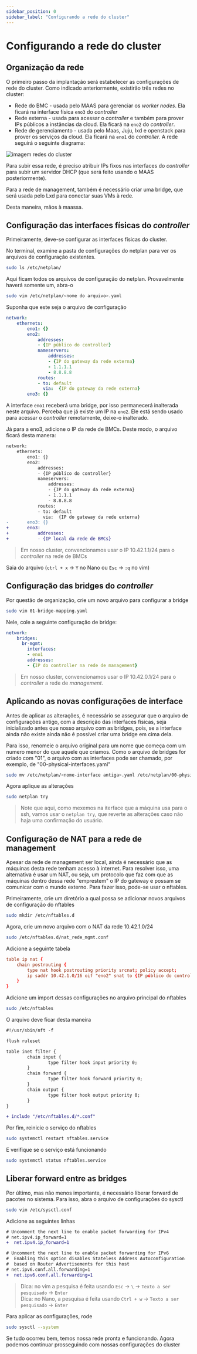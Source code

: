 ```yaml
---
sidebar_position: 0
sidebar_label: "Configurando a rede do cluster"
---
```


# Configurando a rede do cluster
## Organização da rede
O primeiro passo da implantação será estabelecer as configurações de rede do cluster. Como indicado anteriormente, existirão três redes no cluster:
* Rede do BMC - usada pelo MAAS para gerenciar os _worker nodes_. Ela ficará na interface física `eno3` do _controller_
* Rede externa - usada para acessar o _controller_ e também para prover IPs públicos a instâncias da cloud. Ela ficará na `eno2` do _controller_.
* Rede de gerenciamento - usada pelo Maas, Juju, lxd e openstack para prover os serviços da cloud. Ela ficará na `eno1` do _controller_.
A rede seguirá o seguinte diagrama:

![imagem redes do cluster](/guia-implantacao/3-redes-do-cluster.png)

Para subir essa rede, é preciso atribuir IPs fixos nas interfaces do _controller_ para subir um servidor DHCP (que será feito usando o MAAS posteriormente).

Para a rede de management, também é necessário criar uma bridge, que será usada pelo Lxd para conectar suas VMs à rede.

Desta maneira, mãos à maassa.
## Configuração das interfaces físicas do _controller_
Primeiramente, deve-se configurar as interfaces físicas do cluster.

No terminal, examine a pasta de configurações do netplan para ver os arquivos de configuração existentes.
```sh
sudo ls /etc/netplan/
```
Aqui ficam todos os arquivos de configuração do netplan. Provavelmente haverá somente um, abra-o
```sh
sudo vim /etc/netplan/<nome do arquivo>.yaml
```
Suponha que este seja o arquivo de configuração
```yaml
network:
    ethernets:
        eno1: {}
        eno2:
            addresses:
            - {IP público do controller}
            nameservers:
                addresses:
                - {IP do gateway da rede externa}
                - 1.1.1.1
                - 8.8.8.8
            routes:
            - to: default
              via:  {IP do gateway da rede externa}
        eno3: {}
```
A interface `eno1` receberá uma bridge, por isso permanecerá inalterada neste arquivo.
Perceba que já existe um IP na `eno2`. Ele está sendo usado para acessar o _controller_ remotamente, deixe-o inalterado.

Já para a eno3, adicione o IP da rede de BMCs.
Deste modo, o arquivo ficará desta manera:
```diff
network:
    ethernets:
        eno1: {}
        eno2:
            addresses:
            - {IP público do controller}
            nameservers:
                addresses:
                - {IP do gateway da rede externa}
                - 1.1.1.1
                - 8.8.8.8
            routes:
            - to: default
              via:  {IP do gateway da rede externa}
-       eno3: {}
+       eno3:
+           addresses:
+           - {IP local da rede de BMCs}
```
> Em nosso cluster, convencionamos usar o IP 10.42.1.1/24 para o _controller_ na rede de BMCs

Saia do arquivo (`ctrl + x` -> `Y` no Nano ou `Esc` -> `:q` no vim)
## Configuração das bridges do _controller_
Por questão de organização, crie um novo arquivo para configurar a bridge
```sh
sudo vim 01-bridge-mapping.yaml
```
Nele, cole a seguinte configuração de bridge:
```yaml
network:
    bridges:
      br-mgmt:
        interfaces:
        - eno1
        addresses:
        - {IP do controller na rede de management}
```
> Em nosso cluster, convencionamos usar o IP 10.42.0.1/24 para o _controller_ a rede de _management_.

## Aplicando as novas configurações de interface
Antes de aplicar as alterações, é necessário se assegurar que o arquivo de configurações antigo, com a descrição das interfaces físicas, seja inicializado
antes que nosso arquivo com as bridges, pois, se a interface ainda não existe ainda não é possível criar uma bridge em cima dela.

Para isso, renomeie o arquivo original para um nome que começa com um numero menor do que aquele que criamos. Como o arquivo de bridges for criado com "01", 
o arquivo com as interfaces pode ser chamado, por exemplo, de "00-physical-interfaces.yaml"
```sh
sudo mv /etc/netplan/<nome-interface antiga>.yaml /etc/netplan/00-physical-interfaces.yaml
```

Agora aplique as alterações
```sh
sudo netplan try
```
> Note que aqui, como mexemos na iterface que a máquina usa para o ssh, vamos usar o `netplan try`, que reverte as alterações caso
> não haja uma confirmação do usuário.

## Configuração de NAT para a rede de management
Apesar da rede de management ser local, ainda é necessário que as máquinas desta rede tenham acesso à internet. Para resolver isso, uma alternativa é usar um NAT,
ou seja, um protocolo que faz com que as máquinas dentro dessa rede "emprestem" o IP do gateway e possam se comunicar com o mundo externo.
Para fazer isso, pode-se usar o nftables.

Primeiramente, crie um diretório a qual possa se adicionar novos arquivos de configuração do nftables
```sh
sudo mkdir /etc/nftables.d
```

Agora, crie um novo arquivo com o NAT da rede 10.42.1.0/24
```sh
sudo /etc/nftables.d/nat_rede_mgmt.conf
```
Adicione a seguinte tabela
```conf
table ip nat {
    chain postrouting {
        type nat hook postrouting priority srcnat; policy accept;
        ip saddr 10.42.1.0/16 oif "eno2" snat to {IP público do controller};
    }
}
```
Adicione um import dessas configurações no arquivo principal do nftables
```sh
sudo /etc/nftables
```
O arquivo deve ficar desta maneira
```diff
#!/usr/sbin/nft -f

flush ruleset

table inet filter {
        chain input {
                type filter hook input priority 0;
        }
        chain forward {
                type filter hook forward priority 0;
        }
        chain output {
                type filter hook output priority 0;
        }
}

+ include "/etc/nftables.d/*.conf"
```
Por fim, reinicie o serviço do nftables
```sh
sudo systemctl restart nftables.service
```
E verifique se o serviço está funcionando
```sh
sudo systemctl status nftables.service
```
## Liberar forward entre as bridges
Por último, mas não menos importante, é necessário liberar forward de pacotes no sistema. Para isso, abra o arquivo de configurações do sysctl
```sh
sudo vim /etc/sysctl.conf
```
Adicione as seguintes linhas
```diff
# Uncomment the next line to enable packet forwarding for IPv4
# net.ipv4.ip_forward=1
+  net.ipv4.ip_forward=1

# Uncomment the next line to enable packet forwarding for IPv6
#  Enabling this option disables Stateless Address Autoconfiguration
#  based on Router Advertisements for this host
# net.ipv6.conf.all.forwarding=1
+  net.ipv6.conf.all.forwarding=1
```
> Dica: no vim a pesquisa é feita usando `Esc` -> `\` -> `Texto a ser pesquisado` ->
> `Enter` \
> Dica: no Nano, a pesquisa é feita usando `Ctrl + w` -> `Texto a ser pesquisado` -> `Enter`

Para aplicar as configurações, rode
```sh
sudo sysctl --system
```

Se tudo ocorreu bem, temos nossa rede pronta e funcionando. Agora podemos continuar prosseguindo com nossas configurações do cluster
